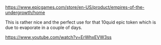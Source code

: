 https://www.epicgames.com/store/en-US/product/empires-of-the-undergrowth/home

This is rather nice and the perfect use for that 10quid epic token which is due to evaporate in a couple of days.

https://www.youtube.com/watch?v=ErWhxEVW3ss